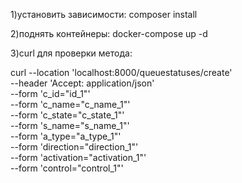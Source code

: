 
1)установить зависимости:
composer install

2)поднять контейнеры:
docker-compose up -d

3)curl для проверки метода:

curl --location 'localhost:8000/queuestatuses/create' \
--header 'Accept: application/json' \
--form 'c_id="id_1"' \
--form 'c_name="c_name_1"' \
--form 'c_state="c_state_1"' \
--form 's_name="s_name_1"' \
--form 'a_type="a_type_1"' \
--form 'direction="direction_1"' \
--form 'activation="activation_1"' \
--form 'control="control_1"'